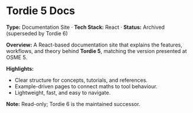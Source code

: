 # **Tordie 5 Docs**

**Type:** Documentation Site · **Tech Stack:** React · **Status:** Archived (superseded by Tordie 6)

**Overview:** A React-based documentation site that explains the features, workflows, and theory behind **Tordie 5**, matching the version presented at OSME 5.

**Highlights:**

* Clear structure for concepts, tutorials, and references.
* Example-driven pages to connect maths to tool behaviour.
* Lightweight, fast, and easy to navigate.

**Note:** Read-only; Tordie 6 is the maintained successor.
